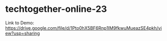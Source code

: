 # techtogether-online-23
Link to Demo:
https://drive.google.com/file/d/1Pto0hX5BF6Rnp1IM9fkwuMueazSE4pkh/view?usp=sharing
